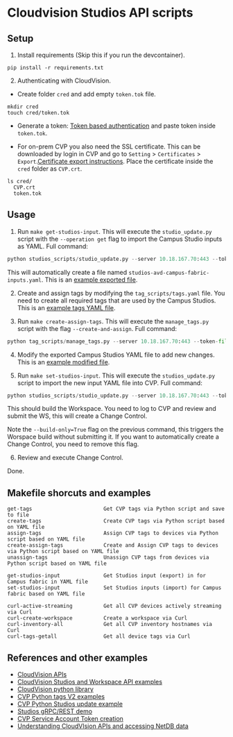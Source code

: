 # Cloudvision Studios API scripts

## Setup

1. Install requirements (Skip this if you run the devcontainer).

```shell
pip install -r requirements.txt
```

2. Authenticating with CloudVision.

- Create folder `cred` and add empty `token.tok` file.
```shell
mkdir cred
touch cred/token.tok
```

- Generate a token: [Token based authentication](https://aristanetworks.github.io/cloudvision-apis/connecting/#token-based-authentication) and paste token inside `token.tok`.

- For on-prem CVP you also need the SSL certificate. This can be downloaded by login in CVP and go to `Setting` > `Certificates` > `Export`.[Certificate export instructions](https://www.arista.io/help/2025.1/articles/c2V0dGluZ3MuQWxsLkNlcnRpZmljYXRlcw==#certificates). 
Place the certificate inside the `cred` folder as `CVP.crt`.

```shell
ls cred/
  CVP.crt  
  token.tok
```


## Usage

1. Run `make get-studios-input`. This will execute the `studio_update.py` script with the `--operation get` flag to import the Campus Studio inputs as YAML. Full command:

```python
python studios_scripts/studio_update.py --server 10.18.167.70:443 --token-file cred/token.tok --operation get --cert-file cred/CVP.crt --studio-id studio-avd-campus-fabric
```

This will automatically create a file named `studios-avd-campus-fabric-inputs.yaml`. This is an [example exported file](studios_scripts/studio-avd-campus-fabric-inputs.yaml).


2. Create and assign tags by modifying the `tag_scripts/tags.yaml` file. You need to create all required tags that are used by the Campus Studios. This is an [example tags YAML file](tag_scripts/tags.yaml).


3. Run `make create-assign-tags`. This will execute the `manage_tags.py` script with the flag `--create-and-assign`. Full command:

```python
python tag_scripts/manage_tags.py --server 10.18.167.70:443 --token-file cred/token.tok --cert-file cred/CVP.crt --file tag_scripts/tags.yaml --create-and-assign
```


4. Modify the exported Campus Studios YAML file to add new changes. This is an [example modified file](studios_scripts/studio-avd-campus-fabric-inputs-new.yaml).

5. Run `make set-studios-input`. This will execute the `studios_update.py` script to import the new input YAML file into CVP. Full command:

```python
python studios_scripts/studio_update.py --server 10.18.167.70:443 --token-file cred/token.tok --operation set --cert-file cred/CVP.crt --studio-id studio-avd-campus-fabric --yaml-file=studios_scripts/studio-avd-campus-fabric-inputs-new.yaml --build-only=True
```

This should build the Workspace. You need to log to CVP and review and submit the WS, this will create a Change Control. 

Note the `--build-only=True` flag on the previous command, this triggers the Worspace build without submitting it. If you want to automatically create a Change Control, you need to remove this flag. 

6. Review and execute Change Control.

Done.


## Makefile shorcuts and examples

```text
get-tags                       Get CVP tags via Python script and save to file
create-tags                    Create CVP tags via Python script based on YAML file
assign-tags                    Assign CVP tags to devices via Python script based on YAML file
create-assign-tags             Create and Assign CVP tags to devices via Python script based on YAML file
unassign-tags                  Unassign CVP tags from devices via Python script based on YAML file

get-studios-input              Get Studios input (export) in for Campus fabric in YAML file
set-studios-input              Set Studios inputs (import) for Campus fabric based on YAML file

curl-active-streaming          Get all CVP devices actively streaming via Curl
curl-create-workspace          Create a workspace via Curl
curl-inventory-all             Get all CVP inventory hostnames via Curl
curl-tags-getall               Get all device tags via Curl
```

## References and other examples

- [CloudVision APIs](https://aristanetworks.github.io/cloudvision-apis/)
- [CloudVision Studios and Workspace API examples](https://aristanetworks.github.io/cloudvision-apis/examples/rest/studios-and-workspaces/)
- [CloudVision python library](https://github.com/aristanetworks/cloudvision-python)
- [CVP Python tags V2 examples](https://github.com/aristanetworks/cloudvision-python/tree/trunk/examples/resources/tag/v2)
- [CVP Python Studios update example](https://github.com/aristanetworks/cloudvision-python/blob/trunk/examples/resources/studio/README.md#studio_updatepy)
- [Studios gRPC/REST demo](https://github.com/noredistribution/studios-demo)
- [CVP Service Account Token creation](https://www.arista.io/help/articles/c2V0dGluZ3MuQWxsLmFjY2Vzc0NvbnRyb2wuc2VydmljZUFjY291bnRzLnRva2Vucw==)
- [Understanding CloudVIsion APIs and accessing NetDB data](https://arista.my.site.com/AristaCommunity/s/article/Understanding-CloudVIsion-APIs-and-accessing-NetDB-data)
